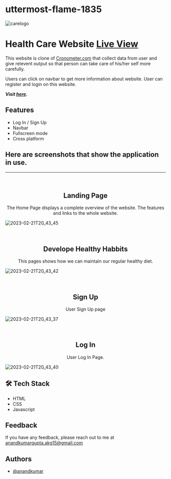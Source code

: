 # uttermost-flame-1835
![carelogo](https://user-images.githubusercontent.com/113422735/220381476-5b131f52-0168-4507-9dc6-eee4d19db984.png)

# Health Care Website  <a href="https://inspiring-kringle-7790ea.netlify.app/">Live View</a>

This website is clone of <a href="https://inspiring-kringle-7790ea.netlify.app/">Cronometer.com</a> that collect data from user and give relevent output so that person can take care of his/her self more carefully.

Users can click on navbar to get more information about website. User can register and login on this website.

**_Visit [here](https://inspiring-kringle-7790ea.netlify.app/)._**


## Features

- Log In / Sign Up
- Navbar
- Fullscreen mode
- Cross platform

## Here are screenshots that show the application in use.
<hr/>
<br>

<h2 align="center">Landing Page</h2>

<p align="center">The Home Page displays a complete overview of the website. The features and links to the whole website.</p>

![2023-02-21T20_43_45](https://user-images.githubusercontent.com/113422735/220384755-0a33e4e9-727d-48bd-a24f-bed8780ee505.png)


<br>
<h2 align="center">Develope Healthy Habbits</h2>

<p align="center">This pages shows how we can maintain our regular healthy diet.</p>

![2023-02-21T20_43_42](https://user-images.githubusercontent.com/113422735/220385507-65f2121c-bca4-42e8-81ee-8706075bd5a0.png)

<br>
<h2 align="center">Sign Up</h2>
<p align="center">User Sign Up page</p>

![2023-02-21T20_43_37](https://user-images.githubusercontent.com/113422735/220385944-e7c2420e-0c1c-42bf-a660-7cf6bcc3dcb8.png)

<br>
<h2 align="center">Log In</h2>
<p align="center">User Log In Page.</p>


![2023-02-21T20_43_40](https://user-images.githubusercontent.com/113422735/220386072-90ac6002-cd96-4bb7-9ef0-05acca201775.png)


## 🛠 Tech Stack
- HTML
- CSS
- Javascript




## Feedback

If you have any feedback, please reach out to me at anandkumargupta.akg15@gmail.com


## Authors

- [@anandkumar](https://github.com/Anandkr21)

